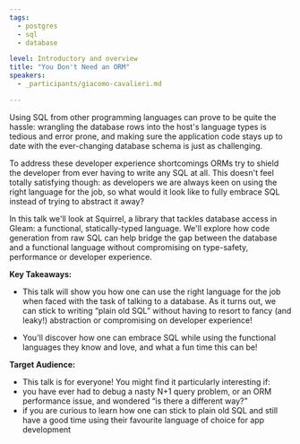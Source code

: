 ```yaml
---
tags: 
  - postgres
  - sql
  - database

level: Introductory and overview
title: "You Don't Need an ORM"
speakers: 
  - _participants/giacomo-cavalieri.md

---
```

Using SQL from other programming languages can prove to be quite the hassle: wrangling the database rows into the host's language types is tedious and error prone, and making sure the application code stays up to date with the ever-changing database schema is just as challenging.

To address these developer experience shortcomings ORMs try to shield the developer from ever having to write any SQL at all.  This doesn't feel totally satisfying though: as developers we are always keen on using the right language for the job, so what would it look like to fully embrace SQL instead of trying to abstract it away? 

In this talk we'll look at Squirrel, a library that tackles database access in Gleam: a functional, statically-typed language. We'll explore how code generation from raw SQL can help bridge the gap between the database and a functional language without compromising on type-safety, performance or developer experience.

**Key Takeaways:**

- This talk will show you how one can use the right language for the job when faced with the task of talking to a database. As it turns out, we can stick to writing “plain old SQL” without having to resort to fancy (and leaky!) abstraction or compromising on developer experience!

- You'll discover how one can embrace SQL while using the functional languages they know and love, and what a fun time this can be!

**Target Audience:**

- This talk is for everyone! You might  find it particularly interesting if:
- you have ever had to debug a nasty N+1 query problem, or an ORM performance issue, and wondered “is there a different way?”
- if you are curious to learn how one can stick to plain old SQL and still have a good time using their favourite language of choice for app development
